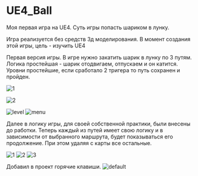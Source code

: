 # UE4_Ball
Моя первая игра на UE4. Суть игры попасть шариком в лунку.

Игра реализуется без средств 3д моделирования. В момент создания этой игры, цель - изучить UE4

Первая версия игры.
В игре нужно закатить шарик в лунку по 3 путям.
Логика простейшая - шарик отодвигаем, отпускаем и он катится.
Уровни простейшие, если сработало 2 тригера то путь сохранен и пройден.

![1](https://user-images.githubusercontent.com/11897341/29251963-7d07af00-8067-11e7-8755-d13556a1a1ac.png)

![2](https://user-images.githubusercontent.com/11897341/29251968-83e01bc8-8067-11e7-9f89-3807313c3c75.png)



![level](https://user-images.githubusercontent.com/11897341/29252006-223af0c2-8068-11e7-8ec9-6eebf6f4d6da.png)
![menu](https://user-images.githubusercontent.com/11897341/29252007-223fe3ca-8068-11e7-8503-322c4e79825f.png)


Далее в логику игры, для своей собственной практики, были внесены до работки. Теперь каждый из путей имеет свою логику и в зависимости от выбранного маршрута, будет показываться его продолжение. При этом удаляя с карты все остальные.

![1](https://user-images.githubusercontent.com/11897341/29252040-cd35e4dc-8068-11e7-9887-c6fe355f95b6.png)
![2](https://user-images.githubusercontent.com/11897341/29252039-cd357182-8068-11e7-8f1a-a64add187342.png)
![3](https://user-images.githubusercontent.com/11897341/29252038-cd355008-8068-11e7-840b-3ee1b49f7da8.png)

Добавил в проект горячие клавиши.
![default](https://user-images.githubusercontent.com/11897341/29291944-e78b79ec-814d-11e7-9d79-cad96355c02c.jpg)
